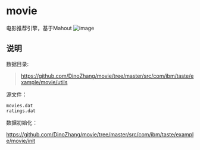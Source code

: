 # movie
电影推荐引擎，基于Mahout
![image](https://github.com/Dinozhang/movie/blob/master/WebContent/images/show.png)

## 说明

数据目录:
>https://github.com/DinoZhang/movie/tree/master/src/com/ibm/taste/example/movie/utils


源文件：

```
movies.dat
ratings.dat
```

数据初始化：
>
https://github.com/DinoZhang/movie/tree/master/src/com/ibm/taste/example/movie/init
